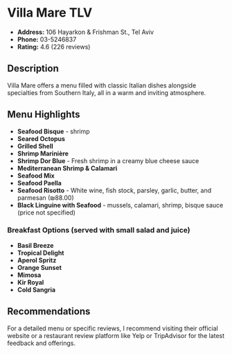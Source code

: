 # Villa Mare TLV

- **Address:** 106 Hayarkon & Frishman St., Tel Aviv
- **Phone:** 03-5246837
- **Rating:** 4.6 (226 reviews)

## Description
Villa Mare offers a menu filled with classic Italian dishes alongside specialties from Southern Italy, all in a warm and inviting atmosphere.

## Menu Highlights
- **Seafood Bisque** - shrimp
- **Seared Octopus**
- **Grilled Shell**
- **Shrimp Marinière**
- **Shrimp Dor Blue** - Fresh shrimp in a creamy blue cheese sauce
- **Mediterranean Shrimp & Calamari**
- **Seafood Mix**
- **Seafood Paella**
- **Seafood Risotto** - White wine, fish stock, parsley, garlic, butter, and parmesan (₪88.00)
- **Black Linguine with Seafood** - mussels, calamari, shrimp, bisque sauce (price not specified)

### Breakfast Options (served with small salad and juice)
- **Basil Breeze**
- **Tropical Delight**
- **Aperol Spritz**
- **Orange Sunset**
- **Mimosa**
- **Kir Royal**
- **Cold Sangria** 

## Recommendations
For a detailed menu or specific reviews, I recommend visiting their official website or a restaurant review platform like Yelp or TripAdvisor for the latest feedback and offerings.